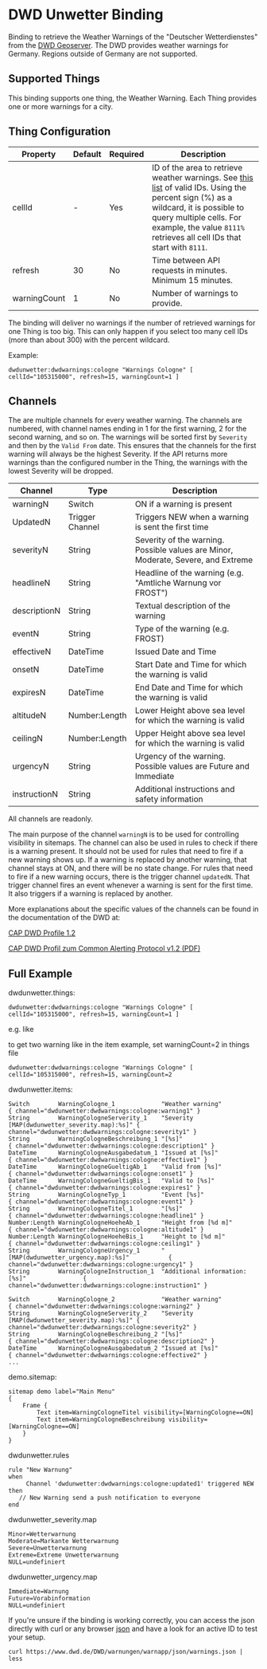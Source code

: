 # DWD Unwetter Binding

Binding to retrieve the Weather Warnings of the "Deutscher Wetterdienstes" from the [DWD Geoserver](https://maps.dwd.de/geoserver/web/).
The DWD provides weather warnings for Germany.
Regions outside of Germany are not supported.


## Supported Things

This binding supports one thing, the Weather Warning.
Each Thing provides one or more warnings for a city.


## Thing Configuration

| Property     | Default | Required | Description                                                                                                                                                                                                                                                                                                 |
|--------------|---------|----------|-------------------------------------------------------------------------------------------------------------------------------------------------------------------------------------------------------------------------------------------------------------------------------------------------------------|
| cellId       | -       | Yes      | ID of the area to retrieve weather warnings. See [this list](https://www.dwd.de/DE/leistungen/opendata/help/warnungen/cap_warncellids_csv.csv) of valid IDs. Using the percent sign (%) as a wildcard, it is possible to query multiple cells. For example, the value `8111%` retrieves all cell IDs that start with `8111`. |
| refresh      | 30      | No       | Time between API requests in minutes. Minimum 15 minutes.                                                                                                                                                                                                                                                   |
| warningCount | 1       | No       | Number of warnings to provide.                                                                                                                                                                                                                                                                              |

The binding will deliver no warnings if the number of retrieved warnings for one Thing is too big.
This can only happen if you select too many cell IDs (more than about 300) with the percent wildcard.

Example:

```
dwdunwetter:dwdwarnings:cologne "Warnings Cologne" [ cellId="105315000", refresh=15, warningCount=1 ]
```


## Channels

The are multiple channels for every weather warning.
The channels are numbered, with channel names ending in 1 for the first warning, 2 for the second warning, and so on.
The warnings will be sorted first by `Severity` and then by the `Valid From` date.
This ensures that the channels for the first warning will always be the highest Severity.
If the API returns more warnings than the configured number in the Thing, the warnings with the lowest Severity will be dropped.
 
| Channel      | Type            | Description                                                                      |
|--------------|-----------------|----------------------------------------------------------------------------------|
| warningN     | Switch          | ON if a warning is present                                                       |
| UpdatedN     | Trigger Channel | Triggers NEW when a warning is sent the first time                               |
| severityN    | String          | Severity of the warning. Possible values are Minor, Moderate, Severe, and Extreme|
| headlineN    | String          | Headline of the warning (e.g. "Amtliche Warnung vor FROST")                      |
| descriptionN | String          | Textual description of the warning                                               |
| eventN       | String          | Type of the warning (e.g. FROST)                                                 |
| effectiveN   | DateTime        | Issued Date and Time                                                             |
| onsetN       | DateTime        | Start Date and Time for which the warning is valid                               |
| expiresN     | DateTime        | End Date and Time for which the warning is valid                                 |
| altitudeN    | Number:Length   | Lower Height above sea level for which the warning is valid                      |
| ceilingN     | Number:Length   | Upper Height above sea level for which the warning is valid                      |
| urgencyN     | String          | Urgency of the warning. Possible values are Future and Immediate                 |
| instructionN | String          | Additional instructions and safety information                                   |

All channels are readonly.

The main purpose of the channel `warningN` is to be used for controlling visibility in sitemaps.
The channel can also be used in rules to check if there is a warning present. 
It should not be used for rules that need to fire if a new warning shows up. 
If a warning is replaced by another warning, that channel stays at ON, and there will be no state change. 
For rules that need to fire if a new warning occurs, there is the trigger channel `updatedN`. 
That trigger channel fires an event whenever a warning is sent for the first time.
It also triggers if a warning is replaced by another.

More explanations about the specific values of the channels can be found in the documentation of the DWD at: 

[CAP DWD Profile 1.2](https://www.dwd.de/DE/leistungen/opendata/help/warnungen/cap_dwd_profile_de_pdf_1_10.html)

[CAP DWD Profil zum Common Alerting Protocol v1.2 (PDF)](https://www.dwd.de/DE/leistungen/opendata/help/warnungen/cap_dwd_profile_de_pdf_1_10.pdf?__blob=publicationFile&v=4)


## Full Example

dwdunwetter.things:

```
dwdunwetter:dwdwarnings:cologne "Warnings Cologne" [ cellId="105315000", refresh=15, warningCount=1 ]
```

e.g. like

to get two warning like in the item example, set warningCount=2 in things file

```
dwdunwetter:dwdwarnings:cologne "Warnings Cologne" [ cellId="105315000", refresh=15, warningCount=2
```

dwdunwetter.items:

```
Switch        WarningCologne_1             "Weather warning"                             { channel="dwdunwetter:dwdwarnings:cologne:warning1" }
String        WarningCologneServerity_1    "Severity [MAP(dwdunwetter_severity.map):%s]" { channel="dwdunwetter:dwdwarnings:cologne:severity1" }
String        WarningCologneBeschreibung_1 "[%s]"                                        { channel="dwdunwetter:dwdwarnings:cologne:description1" }
DateTime      WarningCologneAusgabedatum_1 "Issued at [%s]"                              { channel="dwdunwetter:dwdwarnings:cologne:effective1" }
DateTime      WarningCologneGueltigAb_1    "Valid from [%s]"                             { channel="dwdunwetter:dwdwarnings:cologne:onset1" }
DateTime      WarningCologneGueltigBis_1   "Valid to [%s]"                               { channel="dwdunwetter:dwdwarnings:cologne:expires1" }
String        WarningCologneTyp_1          "Event [%s]"                                  { channel="dwdunwetter:dwdwarnings:cologne:event1" }
String        WarningCologneTitel_1        "[%s]"                                        { channel="dwdunwetter:dwdwarnings:cologne:headline1" }
Number:Length WarningCologneHoeheAb_1      "Height from [%d m]"                          { channel="dwdunwetter:dwdwarnings:cologne:altitude1" }
Number:Length WarningCologneHoeheBis_1     "Height to [%d m]"                            { channel="dwdunwetter:dwdwarnings:cologne:ceiling1" }
String        WarningCologneUrgency_1      "[MAP(dwdunwetter_urgency.map):%s]"           { channel="dwdunwetter:dwdwarnings:cologne:urgency1" }
String        WarningCologneInstruction_1  "Additional information: [%s]"                { channel="dwdunwetter:dwdwarnings:cologne:instruction1" }

Switch        WarningCologne_2             "Weather warning"                             { channel="dwdunwetter:dwdwarnings:cologne:warning2" }
String        WarningCologneServerity_2    "Severity [MAP(dwdunwetter_severity.map):%s]" { channel="dwdunwetter:dwdwarnings:cologne:severity2" }
String        WarningCologneBeschreibung_2 "[%s]"                                        { channel="dwdunwetter:dwdwarnings:cologne:description2" }
DateTime      WarningCologneAusgabedatum_2 "Issued at [%s]"                              { channel="dwdunwetter:dwdwarnings:cologne:effective2" }
...
```

demo.sitemap:

```
sitemap demo label="Main Menu"
{
    Frame {
        Text item=WarningCologneTitel visibility=[WarningCologne==ON]
        Text item=WarningCologneBeschreibung visibility=[WarningCologne==ON]
    }
}
```

dwdunwetter.rules

```
rule "New Warnung"
when
     Channel 'dwdunwetter:dwdwarnings:cologne:updated1' triggered NEW
then
   // New Warning send a push notification to everyone
end 

```

dwdunwetter_severity.map

```
Minor=Wetterwarnung
Moderate=Markante Wetterwarnung
Severe=Unwetterwarnung
Extreme=Extreme Unwetterwarnung
NULL=undefiniert
```



dwdunwetter_urgency.map

```
Immediate=Warnung
Future=Vorabinformation
NULL=undefiniert
```

If you're unsure if the binding is working correctly, you can access the json directly with curl or any browser [json](https://www.dwd.de/DWD/warnungen/warnapp/json/warnings.json) and have a look for an active ID to test your setup.

```
curl https://www.dwd.de/DWD/warnungen/warnapp/json/warnings.json | less
``` 
